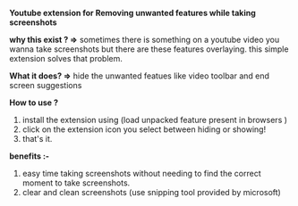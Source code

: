 <strong>Youtube extension for Removing unwanted features while taking screenshots </strong>

<strong>why this exist ?  =></strong>
sometimes there is something on a youtube video you wanna take screenshots but there are these features overlaying. this simple extension solves that problem.

<strong>What it does?  =></strong>
hide the unwanted featues like video toolbar and end screen suggestions

<strong>How to use ?</strong>
1. install the extension using (load unpacked feature present in browsers ) 
2. click on the extension icon you select between hiding or showing!
3. that's it.

<strong>benefits :- </strong >
1. easy time taking screenshots without needing to find the correct moment to take screenshots.
2. clear and clean screenshots (use snipping tool provided by microsoft) 
